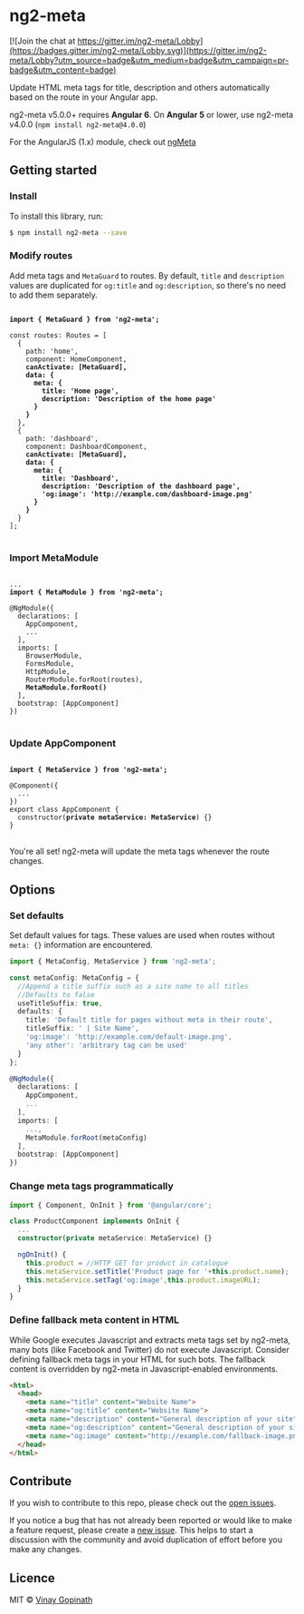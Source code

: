 # ng2-meta

[![Join the chat at https://gitter.im/ng2-meta/Lobby](https://badges.gitter.im/ng2-meta/Lobby.svg)](https://gitter.im/ng2-meta/Lobby?utm_source=badge&utm_medium=badge&utm_campaign=pr-badge&utm_content=badge)

Update HTML meta tags for title, description and others automatically based on the route in your Angular app.

ng2-meta v5.0.0+ requires **Angular 6**.
On **Angular 5** or lower, use ng2-meta v4.0.0 (`npm install ng2-meta@4.0.0`)

For the AngularJS (1.x) module, check out [ngMeta](https://github.com/vinaygopinath/ngMeta)

## Getting started

### Install
To install this library, run:

```bash
$ npm install ng2-meta --save
```

### Modify routes

Add meta tags and `MetaGuard` to routes. By default, `title` and `description` values are duplicated for `og:title` and `og:description`, so there's no need to add them separately.
<pre>
<code>
<strong>import { MetaGuard } from 'ng2-meta';</strong>

const routes: Routes = [
  {
    path: 'home',
    component: HomeComponent,
    <strong>canActivate: [MetaGuard],
    data: {
      meta: {
        title: 'Home page',
        description: 'Description of the home page'
      }
    }</strong>
  },
  {
    path: 'dashboard',
    component: DashboardComponent,
    <strong>canActivate: [MetaGuard],
    data: {
      meta: {
        title: 'Dashboard',
        description: 'Description of the dashboard page',
        'og:image': 'http://example.com/dashboard-image.png'
      }
    }</strong>
  }
];
</code>
</pre>

### Import MetaModule

<pre>
<code>
...
<strong>import { MetaModule } from 'ng2-meta';</strong>

@NgModule({
  declarations: [
    AppComponent,
    ...
  ],
  imports: [
    BrowserModule,
    FormsModule,
    HttpModule,
    RouterModule.forRoot(routes),
    <strong>MetaModule.forRoot()</strong>
  ],
  bootstrap: [AppComponent]
})
</code>
</pre>

### Update AppComponent

<pre>
<code>
<strong>import { MetaService } from 'ng2-meta';</strong>

@Component({
  ...
})
export class AppComponent {
  constructor(<strong>private metaService: MetaService</strong>) {}
}
</code>
</pre>

You're all set! ng2-meta will update the meta tags whenever the route changes.

## Options

### Set defaults

Set default values for tags. These values are used when routes without `meta: {}` information are encountered.
```typescript
import { MetaConfig, MetaService } from 'ng2-meta';

const metaConfig: MetaConfig = {
  //Append a title suffix such as a site name to all titles
  //Defaults to false
  useTitleSuffix: true,
  defaults: {
    title: 'Default title for pages without meta in their route',
    titleSuffix: ' | Site Name',
    'og:image': 'http://example.com/default-image.png',
    'any other': 'arbitrary tag can be used'
  }
};

@NgModule({
  declarations: [
    AppComponent,
    ...
  ],
  imports: [
    ...,
    MetaModule.forRoot(metaConfig)
  ],
  bootstrap: [AppComponent]
})

```

### Change meta tags programmatically
```typescript
import { Component, OnInit } from '@angular/core';

class ProductComponent implements OnInit {
  ...
  constructor(private metaService: MetaService) {}

  ngOnInit() {
    this.product = //HTTP GET for product in catalogue
    this.metaService.setTitle('Product page for '+this.product.name);
    this.metaService.setTag('og:image',this.product.imageURL);
  }
}
```

### Define fallback meta content in HTML
While Google executes Javascript and extracts meta tags set by ng2-meta, many bots (like Facebook and Twitter) do not execute Javascript. Consider defining fallback meta tags in your HTML for such bots. The fallback content is overridden by ng2-meta in Javascript-enabled environments.

```html
<html>
  <head>
    <meta name="title" content="Website Name">
    <meta name="og:title" content="Website Name">
    <meta name="description" content="General description of your site">
    <meta name="og:description" content="General description of your site">
    <meta name="og:image" content="http://example.com/fallback-image.png">
  </head>
</html>
```

## Contribute

If you wish to contribute to this repo, please check out the [open issues](https://github.com/vinaygopinath/ng2-meta/issues).

If you notice a bug that has not already been reported or would like to make a feature request, please create a [new issue](https://github.com/vinaygopinath/ng2-meta/issues/new). This helps to start a discussion with the community and avoid duplication of effort before you make any changes.

## Licence

MIT © [Vinay Gopinath](http://vinaygopinath.me)
